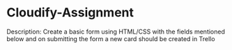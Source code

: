 # Cloudify-Assignment

Description: Create a basic form using HTML/CSS with the fields mentioned below and on submitting the form a new card should be created in Trello
